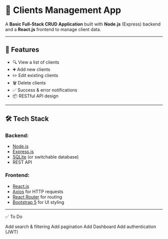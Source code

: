 # 🧾 Clients Management App

A **Basic Full-Stack CRUD Application** built with **Node.js** (Express) backend and a **React.js** frontend to manage client data.

---

## 🚀 Features

- 🔍 View a list of clients
- ➕ Add new clients
- ✏️ Edit existing clients
- 🗑️ Delete clients
- ✅ Success & error notifications
- 📦 RESTful API design

---

## 🛠️ Tech Stack

### Backend:
- [Node.js](https://nodejs.org/)
- [Express.js](https://expressjs.com/)
- [SQLite](https://sqlite.org/index.html) (or switchable database)
- REST API

### Frontend:
- [React.js](https://reactjs.org/)
- [Axios](https://axios-http.com/) for HTTP requests
- [React Router](https://reactrouter.com/) for routing
- [Bootstrap 5](https://getbootstrap.com/) for UI styling

---
✅ To Do


Add search & filtering
Add pagination
Add Dashboard
Add authentication (JWT)


